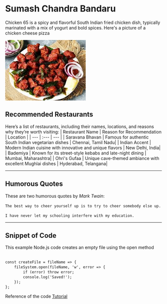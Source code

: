 # Sumash Chandra Bandaru
Chicken 65 is a spicy and flavorful South Indian fried chicken dish, typically marinated with a mix of yogurt and bold spices.
Here's a picture of a chicken cheese pizza

![image](download.jpg)

## Recommended Restaurants
Here’s a list of restaurants, including their names, locations, and reasons why they’re worth visiting:
| Restaurant Name | Reason for Recommendation | Location |
| --- | :--- | --- |
| Saravana Bhavan | Famous for authentic South Indian vegetarian dishes | Chennai, Tamil Nadu|
| Indian Accent | Modern Indian cuisine with innovative and unique flavors | New Delhi, India|
| Bademiya | Known for its street-style kebabs and late-night dining | Mumbai, Maharashtra|
| Ohri's Gufaa | Unique cave-themed ambiance with excellent Mughlai dishes | Hyderabad, Telangana|

***
## Humorous Quotes
These are two humorous quotes by *Mark Twain*:

 ```The best way to cheer yourself up is to try to cheer somebody else up.```
   
 ```I have never let my schooling interfere with my education.```

 ***
## Snippet of Code
This example Node.js code creates an empty file using the open method

```const fileSystem = require('fs');

const createFile = fileName => {
	fileSystem.open(fileName, 'w', error => {
		if (error) throw error;
		console.log('Saved!');
	});
};
```

Reference of the code [Tutorial](https://code.pieces.app/collections/node-js)


